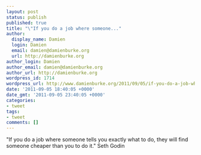 ```yaml
---
layout: post
status: publish
published: true
title: "\"If you do a job where someone..."
author:
  display_name: Damien
  login: Damien
  email: damien@damienburke.org
  url: http://damienburke.org
author_login: Damien
author_email: damien@damienburke.org
author_url: http://damienburke.org
wordpress_id: 1714
wordpress_url: http://www.damienburke.org/2011/09/05/if-you-do-a-job-where-someone/
date: '2011-09-05 18:40:05 +0000'
date_gmt: '2011-09-05 23:40:05 +0000'
categories:
- tweet
tags:
- tweet
comments: []
---
```

<p>"If you do a job where someone tells you exactly what to do, they will find someone cheaper than you to do it." Seth Godin</p>
